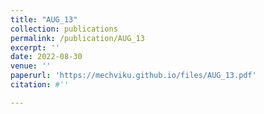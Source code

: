 ```yaml
---
title: "AUG_13"
collection: publications
permalink: /publication/AUG_13
excerpt: ''
date: 2022-08-30
venue: ''
paperurl: 'https://mechviku.github.io/files/AUG_13.pdf'
citation: #''

---
```


[Download paper here]: (https://mechviku.github.io/files/AUG_13.pdf)






